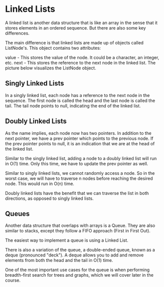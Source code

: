 # Linked Lists

A linked list is another data structure that is like an array in the sense that it stores elements in an ordered sequence. But there are also some key differences.

The main difference is that linked lists are made up of objects called ListNode's. This object contains two attributes:

value - This stores the value of the node. It could be a character, an integer, etc.
next - This stores the reference to the next node in the linked list. The picture below visualizes the ListNode object.

## Singly Linked Lists

In a singly linked list, each node has a reference to the next node in the sequence. The first node is called the head and the last node is called the tail. The tail node points to null, indicating the end of the linked list.

## Doubly Linked Lists

As the name implies, each node now has two pointers. In addition to the next pointer, we have a prev pointer which points to the previous node. If the prev pointer points to null, it is an indication that we are at the head of the linked list.

Similar to the singly linked list, adding a node to a doubly linked list will run in O(1) time. Only this time, we have to update the prev pointer as well.

Similar to singly linked lists, we cannot randomly access a node. So in the worst case, we will have to traverse n nodes before reaching the desired node. This would run in O(n) time.

Doubly linked lists have the benefit that we can traverse the list in both directions, as opposed to singly linked lists.

## Queues

Another data structure that overlaps with arrays is a Queue. They are also similar to stacks, except they follow a FIFO approach (First in First Out).

The easiest way to implement a queue is using a Linked List.

There is also a variation of the queue, a double-ended queue, known as a deque (pronounced "deck"). A deque allows you to add and remove elements from both the head and the tail in O(1) time.

One of the most important use cases for the queue is when performing breadth-first search for trees and graphs, which we will cover later in the course.
